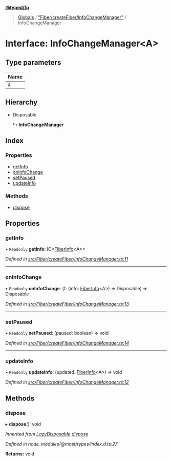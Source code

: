 **[@typed/fp](../README.md)**

> [Globals](../globals.md) / ["Fiber/createFiber/InfoChangeManager"](../modules/_fiber_createfiber_infochangemanager_.md) / InfoChangeManager

# Interface: InfoChangeManager\<A>

## Type parameters

Name |
------ |
`A` |

## Hierarchy

* Disposable

  ↳ **InfoChangeManager**

## Index

### Properties

* [getInfo](_fiber_createfiber_infochangemanager_.infochangemanager.md#getinfo)
* [onInfoChange](_fiber_createfiber_infochangemanager_.infochangemanager.md#oninfochange)
* [setPaused](_fiber_createfiber_infochangemanager_.infochangemanager.md#setpaused)
* [updateInfo](_fiber_createfiber_infochangemanager_.infochangemanager.md#updateinfo)

### Methods

* [dispose](_fiber_createfiber_infochangemanager_.infochangemanager.md#dispose)

## Properties

### getInfo

• `Readonly` **getInfo**: IO\<[FiberInfo](../modules/_fiber_fiber_.md#fiberinfo)\<A>>

*Defined in [src/Fiber/createFiber/InfoChangeManager.ts:11](https://github.com/TylorS/typed-fp/blob/41076ce/src/Fiber/createFiber/InfoChangeManager.ts#L11)*

___

### onInfoChange

• `Readonly` **onInfoChange**: (f: (info: [FiberInfo](../modules/_fiber_fiber_.md#fiberinfo)\<A>) => Disposable) => Disposable

*Defined in [src/Fiber/createFiber/InfoChangeManager.ts:13](https://github.com/TylorS/typed-fp/blob/41076ce/src/Fiber/createFiber/InfoChangeManager.ts#L13)*

___

### setPaused

• `Readonly` **setPaused**: (paused: boolean) => void

*Defined in [src/Fiber/createFiber/InfoChangeManager.ts:14](https://github.com/TylorS/typed-fp/blob/41076ce/src/Fiber/createFiber/InfoChangeManager.ts#L14)*

___

### updateInfo

• `Readonly` **updateInfo**: (updated: [FiberInfo](../modules/_fiber_fiber_.md#fiberinfo)\<A>) => void

*Defined in [src/Fiber/createFiber/InfoChangeManager.ts:12](https://github.com/TylorS/typed-fp/blob/41076ce/src/Fiber/createFiber/InfoChangeManager.ts#L12)*

## Methods

### dispose

▸ **dispose**(): void

*Inherited from [LazyDisposable](_disposable_exports_.lazydisposable.md).[dispose](_disposable_exports_.lazydisposable.md#dispose)*

*Defined in node_modules/@most/types/index.d.ts:27*

**Returns:** void
